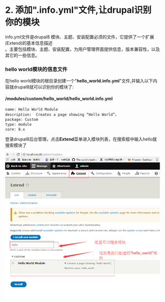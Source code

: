 # 2. 添加".info.yml"文件,让drupal识别你的模块

info.yml文件是drupal8 模块、主题、安装配置必须的文件，它提供了一个扩展\(Extend\)的基本信息描述  
。主要包括模块、主题、安装配置，为用户管理界面提供信息，版本兼容性，以及其它的一些信息。

### hello world模块的信息文件

在hello world模块的根目录创建一个"**hello\_world.info.yml**"文件,并输入以下内容就drupal8就可以识别你的模块了:

#### /modules/custom/hello\_world/hello\_world.info.yml

```
name: Hello World Module
description:  Creates a page showing “Hello World”。
package: Custom
type: module
core: 8.x
```

登录drupal8后台管理，点击**Extend**菜单进入模块列表，在搜索框中输入hello就搜索模块了

![](/assets/2.png)

